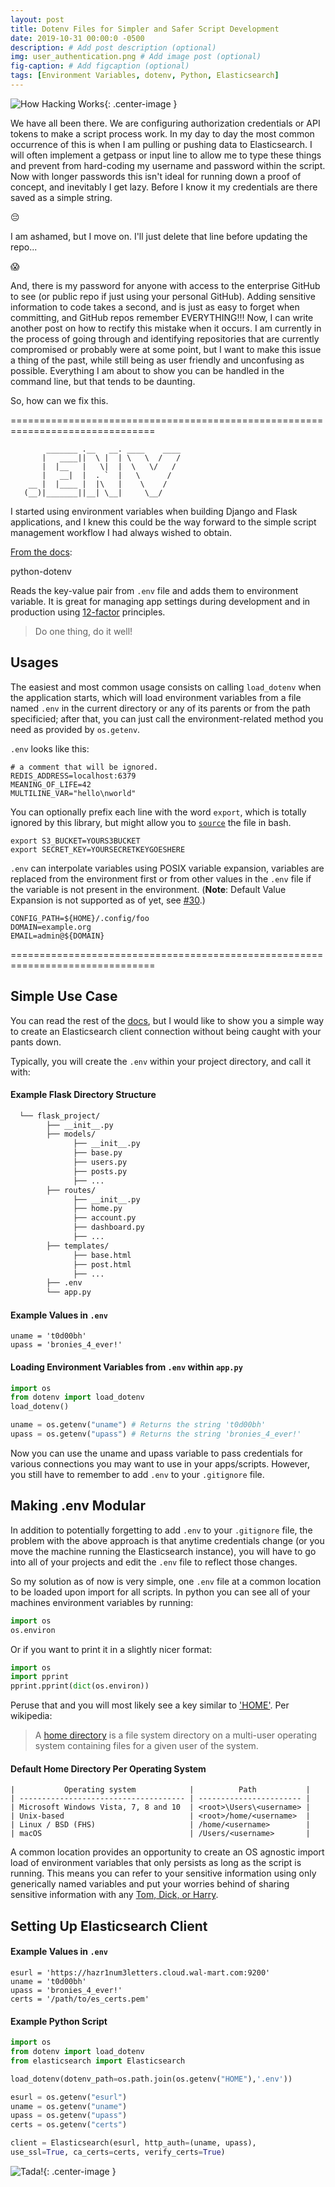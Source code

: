 ```yaml
---
layout: post
title: Dotenv Files for Simpler and Safer Script Development
date: 2019-10-31 00:00:0 -0500
description: # Add post description (optional)
img: user_authentication.png # Add image post (optional)
fig-caption: # Add figcaption (optional)
tags: [Environment Variables, dotenv, Python, Elasticsearch]
---
```


![How Hacking Works]({{site.baseurl}}/assets/img/how_hacking_works.png){: .center-image }

We have all been there. We are configuring authorization credentials or API tokens to make a script process work. In my day to day the most common occurrence of this is when I am pulling or pushing data to Elasticsearch. I will often implement a getpass or input line to allow me to type these things and prevent from hard-coding my username and password within the script. Now with longer passwords this isn't ideal for running down a proof of concept, and inevitably I get lazy. Before I know it my credentials are there saved as a simple string.

:pensive:

I am ashamed, but I move on. I'll just delete that line before updating the repo...

:scream:

And, there is my password for anyone with access to the enterprise GitHub to see (or public repo if just using your personal GitHub). Adding sensitive information to code takes a second, and is just as easy to forget when committing, and GitHub repos remember EVERYTHING!!! Now, I can write another post on how to rectify this mistake when it occurs. I am currently in the process of going through and identifying repositories that are currently compromised or probably were at some point, but I want to make this issue a thing of the past, while still being as user friendly and unconfusing as possible. Everything I am about to show you can be handled in the command line, but that tends to be daunting.

So, how can we fix this.

===============================================================================

```
        _______ .__   __. ____    ____
       |   ____||  \ |  | \   \  /   /
       |  |__   |   \|  |  \   \/   /
       |   __|  |  . `  |   \      /
    __ |  |____ |  |\   |    \    /
   (__)|_______||__| \__|     \__/
```

I started using environment variables when building Django and Flask applications, and I knew this could be the way forward to the simple script management workflow I had always wished to obtain.

[From the docs](https://pypi.org/project/python-dotenv/):

python-dotenv

Reads the key-value pair from `.env` file and adds them to environment
variable. It is great for managing app settings during development and
in production using [12-factor](http://12factor.net/) principles.

> Do one thing, do it well!

## Usages

The easiest and most common usage consists on calling `load_dotenv` when
the application starts, which will load environment variables from a
file named `.env` in the current directory or any of its parents or from
the path specificied; after that, you can just call the
environment-related method you need as provided by `os.getenv`.

`.env` looks like this:

```shell
# a comment that will be ignored.
REDIS_ADDRESS=localhost:6379
MEANING_OF_LIFE=42
MULTILINE_VAR="hello\nworld"
```

You can optionally prefix each line with the word `export`, which is totally ignored by this library, but might allow you to [`source`](https://bash.cyberciti.biz/guide/Source_command) the file in bash.

```
export S3_BUCKET=YOURS3BUCKET
export SECRET_KEY=YOURSECRETKEYGOESHERE
```

`.env` can interpolate variables using POSIX variable expansion,
variables are replaced from the environment first or from other values
in the `.env` file if the variable is not present in the environment.
(**Note**: Default Value Expansion is not supported as of yet, see
[\#30](https://github.com/theskumar/python-dotenv/pull/30#issuecomment-244036604).)

```shell
CONFIG_PATH=${HOME}/.config/foo
DOMAIN=example.org
EMAIL=admin@${DOMAIN}
```

===============================================================================

## Simple Use Case
You can read the rest of the [docs](https://pypi.org/project/python-dotenv/), but I would like to show you a simple way to create an Elasticsearch client connection without being caught with your pants down.

Typically, you will create the `.env` within your project directory, and call it with:
#### Example Flask Directory Structure
```bash
  └── flask_project/
        ├── __init__.py
        ├── models/
              ├── __init__.py
              ├── base.py
              ├── users.py
              ├── posts.py
              ├── ...
        ├── routes/
              ├── __init__.py
              ├── home.py
              ├── account.py
              ├── dashboard.py
              ├── ...
        ├── templates/
              ├── base.html
              ├── post.html
              ├── ...
        ├── .env
        └── app.py
```

#### Example Values in `.env`
  ```shell
  uname = 't0d00bh'
  upass = 'bronies_4_ever!'
  ```

#### Loading Environment Variables from `.env` within `app.py`
  ```python
  import os
  from dotenv import load_dotenv
  load_dotenv()

  uname = os.getenv("uname") # Returns the string 't0d00bh'
  upass = os.getenv("upass") # Returns the string 'bronies_4_ever!'
  ```

Now you can use the uname and upass variable to pass credentials for various connections you may want to use in your apps/scripts. However, you still have to remember to add `.env` to your `.gitignore` file.

## Making .env Modular
In addition to potentially forgetting to add `.env` to your `.gitignore` file, the problem with the above approach is that anytime credentials change (or you move the machine running the Elasticsearch instance), you will have to go into all of your projects and edit the `.env` file to reflect those changes.

So my solution as of now is very simple, one `.env` file at a common location to be loaded upon import for all scripts. In python you can see all of your machines environment variables by running:
```python
import os
os.environ
```

Or if you want to print it in a slightly nicer format:
```python
import os
import pprint
pprint.pprint(dict(os.environ))
```

Peruse that and you will most likely see a key similar to ['HOME'](https://en.wikipedia.org/wiki/Home_directory#Default_home_directory_per_operating_system). Per wikipedia:
>A [home directory](https://en.wikipedia.org/wiki/Home_directory) is a file system directory on a multi-user operating system containing files for a given user of the system.

#### Default Home Directory Per Operating System
```shell
|           Operating system            |          Path           |
| ------------------------------------- | ----------------------- |
| Microsoft Windows Vista, 7, 8 and 10  | <root>\Users\<username> |
| Unix-based                            | <root>/home/<username>  |
| Linux / BSD (FHS)                     | /home/<username>        |
| macOS                                 | /Users/<username>       |
```

A common location provides an opportunity to create an OS agnostic import load of environment variables that only persists as long as the script is running. This means you can refer to your sensitive information using only generically named variables and put your worries behind of sharing sensitive information with any [Tom, Dick, or Harry](https://en.wikipedia.org/wiki/Tom,_Dick_and_Harry).

## Setting Up Elasticsearch Client

#### Example Values in `.env`
  ```shell
  esurl = 'https://hazr1num3letters.cloud.wal-mart.com:9200'
  uname = 't0d00bh'
  upass = 'bronies_4_ever!'
  certs = '/path/to/es_certs.pem'
  ```

#### Example Python Script
  ```python
  import os
  from dotenv import load_dotenv
  from elasticsearch import Elasticsearch

  load_dotenv(dotenv_path=os.path.join(os.getenv("HOME"),'.env'))

  esurl = os.getenv("esurl")
  uname = os.getenv("uname")
  upass = os.getenv("upass")
  certs = os.getenv("certs")

  client = Elasticsearch(esurl, http_auth=(uname, upass),
  use_ssl=True, ca_certs=certs, verify_certs=True)
  ```

![Tada!]({{site.baseurl}}/assets/img/tada.gif){: .center-image }
